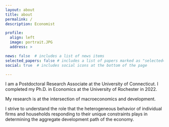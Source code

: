 ```yaml
---
layout: about
title: about
permalink: /
description: Economist

profile:
  align: left
  image: portrait.JPG
  address: >

news: false  # includes a list of news items
selected_papers: false # includes a list of papers marked as "selected={true}"
social: true  # includes social icons at the bottom of the page

---
```


I am a Postdoctoral Research Associate at the University of Connecticut. I completed my Ph.D. in Economics at the University of Rochester in 2022.

My research is at the intersection of macroeconomics and development.

I strive to understand the role that the heterogeneous behavior of individual firms and households responding to their unique constraints plays in determining the aggregate development path of the economy. 